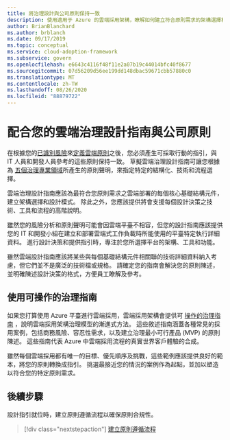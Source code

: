 ```yaml
---
title: 將治理設計與公司原則保持一致
description: 使用適用于 Azure 的雲端採用架構，瞭解如何建立符合原則需求的架構選擇和設計模式。
author: BrianBlanchard
ms.author: brblanch
ms.date: 09/17/2019
ms.topic: conceptual
ms.service: cloud-adoption-framework
ms.subservice: govern
ms.openlocfilehash: e6643c4116f48f11e2a07b19c44014bfc40f8677
ms.sourcegitcommit: 07d56209d56ee199dd148dbac59671cbb57880c0
ms.translationtype: MT
ms.contentlocale: zh-TW
ms.lasthandoff: 08/26/2020
ms.locfileid: "88879722"
---
```

# <a name="align-your-cloud-governance-design-guide-with-corporate-policy"></a>配合您的雲端治理設計指南與公司原則

在根據您的[已識別風險](./business-risk.md)來[定義雲端原則](./policy-definition.md)之後，您必須產生可採取行動的指引，與 IT 人員和開發人員參考的這些原則保持一致。 草擬雲端治理設計指南可讓您根據為 [五個治理專業領域](../governance-disciplines.md)所產生的原則聲明，來指定特定的結構化、技術和流程選擇。

雲端治理設計指南應該為最符合您原則需求之雲端部署的每個核心基礎結構元件，建立架構選擇和設計模式。 除此之外，您應該提供將會支援每個設計決策之技術、工具和流程的高階說明。

雖然您的風險分析和原則聲明可能會因雲端平臺不相容，但您的設計指南應該提供您的 IT 和開發小組在建立和部署雲端式工作負載時所能使用的平臺特定執行詳細資料。 進行設計決策和提供指引時，專注於您所選擇平台的架構、工具和功能。

雖然雲端設計指南應該將某些與每個基礎結構元件相關聯的技術詳細資料納入考慮，但它們並不是廣泛的技術檔或規格。 請確定您的指南會解決您的原則陳述，並明確陳述設計決策的格式，方便員工瞭解及參考。

## <a name="use-the-actionable-governance-guides"></a>使用可操作的治理指南

如果您打算使用 Azure 平臺進行雲端採用，雲端採用架構會提供可 [操作的治理指南](../guides/index.md) ，說明雲端採用架構治理模型的漸進式方法。 這些敘述指南涵蓋各種常見的採用案例，包括商務風險、容忍性需求，以及建立治理最小可行產品 (MVP) 的原則陳述。 這些指南代表 Azure 中雲端採用流程的真實世界客戶體驗的合成。

雖然每個雲端採用都有唯一的目標、優先順序及挑戰，這些範例應該提供良好的範本，將您的原則轉換成指引。 挑選最接近您的情況的案例作為起點，並加以塑造以符合您的特定原則需求。

## <a name="next-steps"></a>後續步驟

設計指引就位時，建立原則遵循流程以確保原則合規性。

> [!div class="nextstepaction"]
> [建立原則遵循流程](./processes.md)

